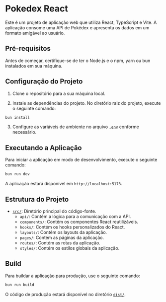 # Pokedex React

Este é um projeto de aplicação web que utiliza React, TypeScript e Vite. A aplicação consome uma API de Pokédex e apresenta os dados em um formato amigável ao usuário.

## Pré-requisitos

Antes de começar, certifique-se de ter o Node.js e o npm, yarn ou bun instalados em sua máquina.

## Configuração do Projeto

1. Clone o repositório para a sua máquina local.

2. Instale as dependências do projeto. No diretório raiz do projeto, execute o seguinte comando:

```sh
bun install
```

3. Configure as variáveis de ambiente no arquivo [`.env`](.env) conforme necessário.

## Executando a Aplicação

Para iniciar a aplicação em modo de desenvolvimento, execute o seguinte comando:

```sh
bun run dev
```

A aplicação estará disponível em `http://localhost:5173`.

## Estrutura do Projeto

- [`src/`](src/): Diretório principal do código-fonte.
  - `api/`: Contém a lógica para a comunicação com a API.
  - `components/`: Contém os componentes React reutilizáveis.
  - `hooks/`: Contém os hooks personalizados do React.
  - `layouts/`: Contém os layouts da aplicação.
  - `pages/`: Contém as páginas da aplicação.
  - `routes/`: Contém as rotas da aplicação.
  - `styles/`: Contém os estilos globais da aplicação.

## Build

Para buildar a aplicação para produção, use o seguinte comando:

```sh
bun run build
```

O código de produção estará disponível no diretório [`dist/`](dist/).
